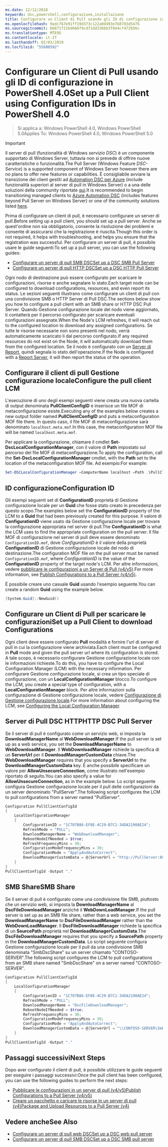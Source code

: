 ```yaml
---
ms.date: 12/12/2018
keywords: dsc,powershell,configurazione,installazione
title: Configurare un Client di Pull usando gli ID di configurazione in PowerShell 4.0
ms.openlocfilehash: 9adc767e91ff19d373c122a0d493e7b8703d5476
ms.sourcegitcommit: b6871f21bd666f9cd71dd336bb3f844cf472b56c
ms.translationtype: MTE95
ms.contentlocale: it-IT
ms.lasthandoff: 02/03/2019
ms.locfileid: "55680592"
---
```

# <a name="set-up-a-pull-client-using-configuration-ids-in-powershell-40"></a><span data-ttu-id="92bf0-103">Configurare un Client di Pull usando gli ID di configurazione in PowerShell 4.0</span><span class="sxs-lookup"><span data-stu-id="92bf0-103">Set up a Pull Client using Configuration IDs in PowerShell 4.0</span></span>

><span data-ttu-id="92bf0-104">Si applica a: Windows PowerShell 4.0, Windows PowerShell 5.0</span><span class="sxs-lookup"><span data-stu-id="92bf0-104">Applies To: Windows PowerShell 4.0, Windows PowerShell 5.0</span></span>

> [!IMPORTANT]
> <span data-ttu-id="92bf0-105">Il server di pull (funzionalità di Windows *servizio DSC*) è un componente supportato di Windows Server, tuttavia non si prevede di offrire nuove caratteristiche o funzionalità.</span><span class="sxs-lookup"><span data-stu-id="92bf0-105">The Pull Server (Windows Feature *DSC-Service*) is a supported component of Windows Server however there are no plans to offer new features or capabilities.</span></span> <span data-ttu-id="92bf0-106">È consigliabile avviare la transizione dei client gestiti ad [Automation DSC per Azure](/azure/automation/automation-dsc-getting-started) (include funzionalità superiori al server di pull in Windows Server) o a una delle soluzioni della community riportate [qui](pullserver.md#community-solutions-for-pull-service).</span><span class="sxs-lookup"><span data-stu-id="92bf0-106">It is recommended to begin transitioning managed clients to [Azure Automation DSC](/azure/automation/automation-dsc-getting-started) (includes features beyond Pull Server on Windows Server) or one of the community solutions listed [here](pullserver.md#community-solutions-for-pull-service).</span></span>

<span data-ttu-id="92bf0-107">Prima di configurare un client di pull, è necessario configurare un server di pull.</span><span class="sxs-lookup"><span data-stu-id="92bf0-107">Before setting up a pull client, you should set up a pull server.</span></span> <span data-ttu-id="92bf0-108">Anche se quest'ordine non sia obbligatorio, consente la risoluzione dei problemi e consente di assicurarsi che la registrazione è riuscita.</span><span class="sxs-lookup"><span data-stu-id="92bf0-108">Though this order is not required, it helps with troubleshooting, and helps you ensure that the registration was successful.</span></span> <span data-ttu-id="92bf0-109">Per configurare un server di pull, è possibile usare le guide seguenti:</span><span class="sxs-lookup"><span data-stu-id="92bf0-109">To set up a pull server, you can use the following guides:</span></span>

- [<span data-ttu-id="92bf0-110">Configurare un server di pull SMB DSC</span><span class="sxs-lookup"><span data-stu-id="92bf0-110">Set up a DSC SMB Pull Server</span></span>](pullServerSmb.md)
- [<span data-ttu-id="92bf0-111">Configurare un server di pull HTTP DSC</span><span class="sxs-lookup"><span data-stu-id="92bf0-111">Set up a DSC HTTP Pull Server</span></span>](pullServer.md)

<span data-ttu-id="92bf0-112">Ogni nodo di destinazione può essere configurato per scaricare le configurazioni, risorse e anche segnalare lo stato.</span><span class="sxs-lookup"><span data-stu-id="92bf0-112">Each target node can be configured to download configurations, resources, and even report its status.</span></span> <span data-ttu-id="92bf0-113">Le sezioni seguenti illustrano come configurare un client di pull con una condivisione SMB o HTTP Server di Pull DSC.</span><span class="sxs-lookup"><span data-stu-id="92bf0-113">The sections below show you how to configure a pull client with an SMB share or HTTP DSC Pull Server.</span></span> <span data-ttu-id="92bf0-114">Quando Gestione configurazione locale del nodo viene aggiornato, ti contatterà per il percorso configurato per scaricare eventuali configurazioni assegnate.</span><span class="sxs-lookup"><span data-stu-id="92bf0-114">When the Node's LCM refreshes, it will reach out to the configured location to download any assigned configurations.</span></span> <span data-ttu-id="92bf0-115">Se tutte le risorse necessarie non sono presenti nel nodo, verrà automaticamente scaricato li dal percorso configurato.</span><span class="sxs-lookup"><span data-stu-id="92bf0-115">If any required resources do not exist on the Node, it will automatically download them from the configured location.</span></span> <span data-ttu-id="92bf0-116">Se il nodo è configurato con un [Server di Report](reportServer.md), quindi segnala lo stato dell'operazione.</span><span class="sxs-lookup"><span data-stu-id="92bf0-116">If the Node is configured with a [Report Server](reportServer.md), it will then report the status of the operation.</span></span>

## <a name="configure-the-pull-client-lcm"></a><span data-ttu-id="92bf0-117">Configurare il client di pull Gestione configurazione locale</span><span class="sxs-lookup"><span data-stu-id="92bf0-117">Configure the pull client LCM</span></span>

<span data-ttu-id="92bf0-118">L'esecuzione di uno degli esempi seguenti viene creata una nuova cartella di output denominata **PullClientConfigID** e inserisce un file MOF di metaconfigurazione esiste.</span><span class="sxs-lookup"><span data-stu-id="92bf0-118">Executing any of the examples below creates a new output folder named **PullClientConfigID** and puts a metaconfiguration MOF file there.</span></span> <span data-ttu-id="92bf0-119">In questo caso, il file MOF di metaconfigurazione sarà denominato `localhost.meta.mof`.</span><span class="sxs-lookup"><span data-stu-id="92bf0-119">In this case, the metaconfiguration MOF file will be named `localhost.meta.mof`.</span></span>

<span data-ttu-id="92bf0-120">Per applicare la configurazione, chiamare il cmdlet **Set-DscLocalConfigurationManager**, con il valore di **Path** impostato sul percorso del file MOF di metaconfigurazione.</span><span class="sxs-lookup"><span data-stu-id="92bf0-120">To apply the configuration, call the **Set-DscLocalConfigurationManager** cmdlet, with the **Path** set to the location of the metaconfiguration MOF file.</span></span> <span data-ttu-id="92bf0-121">Ad esempio:</span><span class="sxs-lookup"><span data-stu-id="92bf0-121">For example:</span></span>

```powershell
Set-DSCLocalConfigurationManager –ComputerName localhost –Path .\PullClientConfigId –Verbose.
```

## <a name="configuration-id"></a><span data-ttu-id="92bf0-122">ID configurazione</span><span class="sxs-lookup"><span data-stu-id="92bf0-122">Configuration ID</span></span>

<span data-ttu-id="92bf0-123">Gli esempi seguenti set di **ConfigurationID** proprietà di Gestione configurazione locale per un **Guid** che fosse stato creato in precedenza per questo scopo.</span><span class="sxs-lookup"><span data-stu-id="92bf0-123">The examples below set the **ConfigurationID** property of the LCM to a **Guid** that had been previously created for this purpose.</span></span> <span data-ttu-id="92bf0-124">Il valore di **ConfigurationID** viene usato da Gestione configurazione locale per trovare la configurazione appropriata nel server di pull.</span><span class="sxs-lookup"><span data-stu-id="92bf0-124">The **ConfigurationID** is what the LCM uses to find the appropriate configuration on the pull server.</span></span> <span data-ttu-id="92bf0-125">Il file MOF di configurazione nel server di pull deve essere denominato `ConfigurationID.mof`, dove *ConfigurationID* è il valore della proprietà **ConfigurationID** di Gestione configurazione locale del nodo di destinazione.</span><span class="sxs-lookup"><span data-stu-id="92bf0-125">The configuration MOF file on the pull server must be named `ConfigurationID.mof`, where *ConfigurationID* is the value of the **ConfigurationID** property of the target node's LCM.</span></span> <span data-ttu-id="92bf0-126">Per altre informazioni, vedere [pubblicare le configurazioni a un Server di Pull (v4/v5)](publishConfigs.md).</span><span class="sxs-lookup"><span data-stu-id="92bf0-126">For more information, see [Publish Configurations to a Pull Server (v4/v5)](publishConfigs.md).</span></span>

<span data-ttu-id="92bf0-127">È possibile creare uno casuale **Guid** usando l'esempio seguente.</span><span class="sxs-lookup"><span data-stu-id="92bf0-127">You can create a random **Guid** using the example below.</span></span>

```powershell
[System.Guid]::NewGuid()
```

## <a name="set-up-a-pull-client-to-download-configurations"></a><span data-ttu-id="92bf0-128">Configurare un Client di Pull per scaricare le configurazioni</span><span class="sxs-lookup"><span data-stu-id="92bf0-128">Set up a Pull Client to download Configurations</span></span>

<span data-ttu-id="92bf0-129">Ogni client deve essere configurato **Pull** modalità e fornire l'url di server di pull in cui la configurazione viene archiviata.</span><span class="sxs-lookup"><span data-stu-id="92bf0-129">Each client must be configured in **Pull** mode and given the pull server url where its configuration is stored.</span></span> <span data-ttu-id="92bf0-130">A tale scopo, è necessario configurare Gestione configurazione locale con le informazioni richieste.</span><span class="sxs-lookup"><span data-stu-id="92bf0-130">To do this, you have to configure the Local Configuration Manager (LCM) with the necessary information.</span></span> <span data-ttu-id="92bf0-131">Per configurare Gestione configurazione locale, si crea un tipo speciale di configurazione, con un **LocalConfigurationManager** blocco.</span><span class="sxs-lookup"><span data-stu-id="92bf0-131">To configure the LCM, you create a special type of configuration, with a **LocalConfigurationManager** block.</span></span> <span data-ttu-id="92bf0-132">Per altre informazioni sulla configurazione di Gestione configurazione locale, vedere [Configurazione di Gestione configurazione locale](../managing-nodes/metaConfig4.md).</span><span class="sxs-lookup"><span data-stu-id="92bf0-132">For more information about configuring the LCM, see [Configuring the Local Configuration Manager](../managing-nodes/metaConfig4.md).</span></span>

## <a name="http-dsc-pull-server"></a><span data-ttu-id="92bf0-133">Server di Pull DSC HTTP</span><span class="sxs-lookup"><span data-stu-id="92bf0-133">HTTP DSC Pull Server</span></span>

<span data-ttu-id="92bf0-134">Se il server di pull è configurato come un servizio web, si imposta la **DownloadManagerName** al **WebDownloadManager**.</span><span class="sxs-lookup"><span data-stu-id="92bf0-134">If the pull server is set up as a web service, you set the **DownloadManagerName** to **WebDownloadManager**.</span></span> <span data-ttu-id="92bf0-135">Il **WebDownloadManager** richiede la specifica di un **ServerUrl** per il **DownloadManagerCustomData** chiave.</span><span class="sxs-lookup"><span data-stu-id="92bf0-135">The **WebDownloadManager** requires that you specify a **ServerUrl** to the **DownloadManagerCustomData** key.</span></span> <span data-ttu-id="92bf0-136">È anche possibile specificare un valore per **AllowUnsecureConnection**, come illustrato nell'esempio riportato di seguito.</span><span class="sxs-lookup"><span data-stu-id="92bf0-136">You can also specify a value for **AllowUnsecureConnection**, as in the example below.</span></span> <span data-ttu-id="92bf0-137">Lo script seguente configura Gestione configurazione locale per il pull delle configurazioni da un server denominato "PullServer".</span><span class="sxs-lookup"><span data-stu-id="92bf0-137">The following script configures the LCM to pull configurations from a server named "PullServer".</span></span>

```powershell
Configuration PullClientConfigId
{
    LocalConfigurationManager
    {
        ConfigurationID = "1C707B86-EF8E-4C29-B7C1-34DA2190AE24";
        RefreshMode = "PULL";
        DownloadManagerName = "WebDownloadManager";
        RebootNodeIfNeeded = $true;
        RefreshFrequencyMins = 30;
        ConfigurationModeFrequencyMins = 30;
        ConfigurationMode = "ApplyAndAutoCorrect";
        DownloadManagerCustomData = @{ServerUrl = "http://PullServer:8080/PSDSCPullServer/PSDSCPullServer.svc"; AllowUnsecureConnection = “TRUE”}
    }
}
PullClientConfigId -Output "."
```

## <a name="smb-share"></a><span data-ttu-id="92bf0-138">SMB Share</span><span class="sxs-lookup"><span data-stu-id="92bf0-138">SMB Share</span></span>

<span data-ttu-id="92bf0-139">Se il server di pull è configurato come una condivisione file SMB, piuttosto che un servizio web, si imposta la **DownloadManagerName** al **DscFileDownloadManager** anziché il **WebDownLoadManager**.</span><span class="sxs-lookup"><span data-stu-id="92bf0-139">If the pull server is set up as an SMB file share, rather than a web service, you set the **DownloadManagerName** to **DscFileDownloadManager** rather than the **WebDownLoadManager**.</span></span> <span data-ttu-id="92bf0-140">Il **DscFileDownloadManager** richiede la specifica di un **SourcePath** proprietà nel **DownloadManagerCustomData**.</span><span class="sxs-lookup"><span data-stu-id="92bf0-140">The **DscFileDownloadManager** requires that you specify a **SourcePath** property in the **DownloadManagerCustomData**.</span></span> <span data-ttu-id="92bf0-141">Lo script seguente configura Gestione configurazione locale per il pull da una condivisione SMB denominata "SmbDscShare" su un server chiamato "CONTOSO-SERVER".</span><span class="sxs-lookup"><span data-stu-id="92bf0-141">The following script configures the LCM to pull configurations from an SMB share named "SmbDscShare" on a server named "CONTOSO-SERVER".</span></span>

```powershell
Configuration PullClientConfigId
{
    LocalConfigurationManager
    {
        ConfigurationID = "1C707B86-EF8E-4C29-B7C1-34DA2190AE24";
        RefreshMode = "PULL";
        DownloadManagerName = "DscFileDownloadManager";
        RebootNodeIfNeeded = $true;
        RefreshFrequencyMins = 30;
        ConfigurationModeFrequencyMins = 30;
        ConfigurationMode = "ApplyAndAutoCorrect";
        DownloadManagerCustomData = @{ServerUrl = "\\CONTOSO-SERVER\SmbDscShare"}
    }
}
PullClientConfigId -Output "."
```

## <a name="next-steps"></a><span data-ttu-id="92bf0-142">Passaggi successivi</span><span class="sxs-lookup"><span data-stu-id="92bf0-142">Next Steps</span></span>

<span data-ttu-id="92bf0-143">Dopo aver configurato il client di pull, è possibile utilizzare le guide seguenti per eseguire i passaggi successivi:</span><span class="sxs-lookup"><span data-stu-id="92bf0-143">Once the pull client has been configured, you can use the following guides to perform the next steps:</span></span>

- [<span data-ttu-id="92bf0-144">Pubblicare le configurazioni in un server di pull (v4/v5)</span><span class="sxs-lookup"><span data-stu-id="92bf0-144">Publish Configurations to a Pull Server (v4/v5)</span></span>](publishConfigs.md)
- [<span data-ttu-id="92bf0-145">Creare un pacchetto e caricare le risorse in un server di pull (v4)</span><span class="sxs-lookup"><span data-stu-id="92bf0-145">Package and Upload Resources to a Pull Server (v4)</span></span>](package-upload-resources.md)

## <a name="see-also"></a><span data-ttu-id="92bf0-146">Vedere anche</span><span class="sxs-lookup"><span data-stu-id="92bf0-146">See Also</span></span>

- [<span data-ttu-id="92bf0-147">Configurare un server di pull web DSC</span><span class="sxs-lookup"><span data-stu-id="92bf0-147">Set up a DSC web pull server</span></span>](pullServer.md)
- [<span data-ttu-id="92bf0-148">Configurare un server di pull SMB DSC</span><span class="sxs-lookup"><span data-stu-id="92bf0-148">Set up a DSC SMB pull server</span></span>](pullServerSMB.md)
